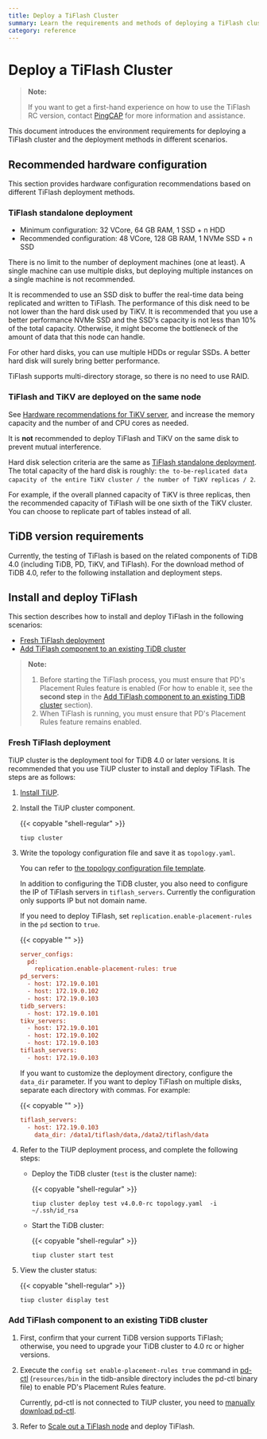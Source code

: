 ```yaml
---
title: Deploy a TiFlash Cluster
summary: Learn the requirements and methods of deploying a TiFlash cluster.
category: reference
---
```


# Deploy a TiFlash Cluster

> **Note:**
>
> If you want to get a first-hand experience on how to use the TiFlash RC version, contact [PingCAP](mailto:info@pingcap.com) for more information and assistance.

This document introduces the environment requirements for deploying a TiFlash cluster and the deployment methods in different scenarios.

## Recommended hardware configuration

This section provides hardware configuration recommendations based on different TiFlash deployment methods.

### TiFlash standalone deployment

* Minimum configuration: 32 VCore, 64 GB RAM, 1 SSD + n HDD
* Recommended configuration: 48 VCore, 128 GB RAM, 1 NVMe SSD + n SSD

There is no limit to the number of deployment machines (one at least). A single machine can use multiple disks, but deploying multiple instances on a single machine is not recommended.

It is recommended to use an SSD disk to buffer the real-time data being replicated and written to TiFlash. The performance of this disk need to be not lower than the hard disk used by TiKV. It is recommended that you use a better performance NVMe SSD and the SSD's capacity is not less than 10% of the total capacity. Otherwise, it might become the bottleneck of the amount of data that this node can handle.

For other hard disks, you can use multiple HDDs or regular SSDs. A better hard disk will surely bring better performance.

TiFlash supports multi-directory storage, so there is no need to use RAID.

### TiFlash and TiKV are deployed on the same node

See [Hardware recommendations for TiKV server](/how-to/deploy/hardware-recommendations.md#server-recommendations), and increase the memory capacity and the number of and CPU cores as needed.

It is **not** recommended to deploy TiFlash and TiKV on the same disk to prevent mutual interference.

Hard disk selection criteria are the same as [TiFlash standalone deployment](#tiflash-standalone-deployment). The total capacity of the hard disk is roughly: `the to-be-replicated data capacity of the entire TiKV cluster / the number of TiKV replicas / 2`.

For example, if the overall planned capacity of TiKV is three replicas, then the recommended capacity of TiFlash will be one sixth of the TiKV cluster. You can choose to replicate part of tables instead of all.

## TiDB version requirements

Currently, the testing of TiFlash is based on the related components of TiDB 4.0 (including TiDB, PD, TiKV, and TiFlash). For the download method of TiDB 4.0, refer to the following installation and deployment steps.

## Install and deploy TiFlash

This section describes how to install and deploy TiFlash in the following scenarios:

- [Fresh TiFlash deployment](#fresh-tiflash-deployment)
- [Add TiFlash component to an existing TiDB cluster](#add-tiflash-component-to-an-existing-tidb-cluster)

> **Note:**
>
> 1. Before starting the TiFlash process, you must ensure that PD's Placement Rules feature is enabled (For how to enable it, see the **second step** in the [Add TiFlash component to an existing TiDB cluster](#add-tiflash-component-to-an-existing-tidb-cluster) section).
> 2. When TiFlash is running, you must ensure that PD's Placement Rules feature remains enabled.

### Fresh TiFlash deployment

TiUP cluster is the deployment tool for TiDB 4.0 or later versions. It is recommended that you use TiUP cluster to install and deploy TiFlash. The steps are as follows:

1. [Install TiUP](/how-to/deploy/orchestrated/tiup.md#step-2-install-tiup-on-the-control-machine).

2. Install the TiUP cluster component.

    {{< copyable "shell-regular" >}}

    ```shell
    tiup cluster
    ```

3. Write the topology configuration file and save it as `topology.yaml`.

    You can refer to [the topology configuration file template](https://github.com/pingcap-incubator/tiops/blob/master/topology.example.yaml).

    In addition to configuring the TiDB cluster, you also need to configure the IP of TiFlash servers in `tiflash_servers`. Currently the configuration only supports IP but not domain name.

    If you need to deploy TiFlash, set `replication.enable-placement-rules` in the `pd` section to `true`.

    {{< copyable "" >}}

    ```ini
    server_configs:
      pd:
        replication.enable-placement-rules: true
    pd_servers:
      - host: 172.19.0.101
      - host: 172.19.0.102
      - host: 172.19.0.103
    tidb_servers:
      - host: 172.19.0.101
    tikv_servers:
      - host: 172.19.0.101
      - host: 172.19.0.102
      - host: 172.19.0.103
    tiflash_servers:
      - host: 172.19.0.103
    ```

    If you want to customize the deployment directory, configure the `data_dir` parameter. If you want to deploy TiFlash on multiple disks, separate each directory with commas. For example:

    {{< copyable "" >}}

    ```ini
    tiflash_servers:
      - host: 172.19.0.103
        data_dir: /data1/tiflash/data,/data2/tiflash/data
    ```

4. Refer to the TiUP deployment process, and complete the following steps:

    * Deploy the TiDB cluster (`test` is the cluster name):
    
        {{< copyable "shell-regular" >}}

        ```shell
        tiup cluster deploy test v4.0.0-rc topology.yaml  -i ~/.ssh/id_rsa
        ```
    
    * Start the TiDB cluster:

        {{< copyable "shell-regular" >}}

        ```shell
        tiup cluster start test
        ```

5. View the cluster status:

    {{< copyable "shell-regular" >}}

    ```shell
    tiup cluster display test
    ``` 

### Add TiFlash component to an existing TiDB cluster

1. First, confirm that your current TiDB version supports TiFlash; otherwise, you need to upgrade your TiDB cluster to 4.0 rc or higher versions.

2. Execute the `config set enable-placement-rules true` command in [pd-ctl](/reference/tools/pd-control.md) (`resources/bin` in the tidb-ansible directory includes the pd-ctl binary file) to enable PD's Placement Rules feature.

    Currently, pd-ctl is not connected to TiUP cluster, you need to [manually download pd-ctl](https://download.pingcap.org/tidb-v4.0.0-rc-linux-amd64.tar.gz).

3. Refer to [Scale out a TiFlash node](reference/tiflash/scale.md#scale-out-a-tiflash-node) and deploy TiFlash.
